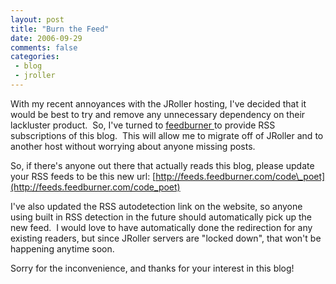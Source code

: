 ```yaml
---
layout: post
title: "Burn the Feed"
date: 2006-09-29
comments: false
categories:
 - blog
 - jroller
---
```


With my recent annoyances with the JRoller hosting, I've decided that it would be best to try and remove any unnecessary dependency on their lackluster product.  So, I've turned to [feedburner ](http://www.feedburner.com)to provide RSS subscriptions of this blog.  This will allow me to migrate off of JRoller and to another host without worrying about anyone missing posts.



So, if there's anyone out there that actually reads this blog, please update your RSS feeds to be this new url: [http://feeds.feedburner.com/code\_poet](http://feeds.feedburner.com/code_poet)



I've also updated the RSS autodetection link on the website, so anyone using built in RSS detection in the future should automatically pick up the new feed.  I would love to have automatically done the redirection for any existing readers, but since JRoller servers are "locked down", that won't be happening anytime soon.




Sorry for the inconvenience, and thanks for your interest in this blog!
